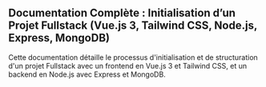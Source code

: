 ## Documentation Complète : Initialisation d’un Projet Fullstack (Vue.js 3, Tailwind CSS, Node.js, Express, MongoDB)
Cette documentation détaille le processus d'initialisation et de structuration d'un projet Fullstack avec un frontend en Vue.js 3 et Tailwind CSS, et un backend en Node.js avec Express et MongoDB.
